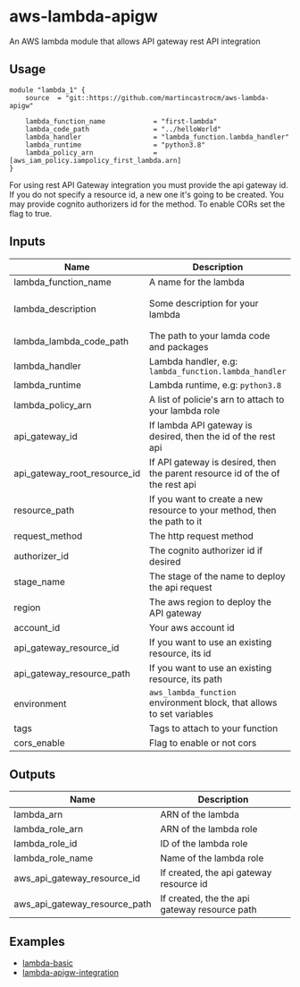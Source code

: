 # aws-lambda-apigw
An AWS lambda module that allows API gateway rest API integration

## Usage

```hcl
module "lambda_1" {
    source  = "git::https://github.com/martincastrocm/aws-lambda-apigw"

    lambda_function_name            = "first-lambda"
    lambda_code_path                = "../helloWorld"   
    lambda_handler                  = "lambda_function.lambda_handler"
    lambda_runtime                  = "python3.8"
    lambda_policy_arn               = [aws_iam_policy.iampolicy_first_lambda.arn] 
}
```
For using rest API Gateway integration you must provide the api gateway id. 
If you do not specify a resource id, a new one it's going to be created.
You may provide cognito authorizers id for the method.
To enable CORs set the flag to true.

## Inputs

| Name | Description | Type | Default | Required |
|------|-------------|:----:|:------:|:-----:|
| lambda\_function\_name| A name for the lambda | string | `-` | yes |
| lambda\_description| Some description for your lambda | string | `"Some description for your lambda"` | no |
| lambda\_lambda\_code\_path | The path to your lamda code and packages | string | `-` | yes |
| lambda\_handler| Lambda handler, e.g: `lambda_function.lambda_handler` | string | `-` | yes |
| lambda\_runtime| Lambda runtime, e.g: `python3.8` | string | `-` | yes |
| lambda\_policy\_arn| A list of policie's arn to attach to your lambda role | list(string) | `-` | yes |
| api\_gateway\_id | If lambda API gateway is desired, then the id of the rest api | string | ` ` | no |
| api\_gateway\_root\_resource\_id | If API gateway is desired, then the parent resource id of the of the rest api | string | ` ` | no |
| resource\_path | If you want to create a new resource to your method, then the path to it | string | `path` | no |
| request\_method | The http request method | string | `GET` | no |
| authorizer\_id | The cognito authorizer id if desired | string | `` | no |
| stage\_name | The stage of the name to deploy the api request | string | `dev` | no |
| region | The aws region to deploy the API gateway | string | `` | no |
| account\_id | Your aws account id | string | `` | no |
| api\_gateway\_resource\_id | If you want to use an existing resource, its id | string | ` ` | no |
| api\_gateway\_resource\_path | If you want to use an existing resource, its path | string | ` ` | no |
| environment | `aws_lambda_function` environment block, that allows to set variables | object | `null` | no |
| tags | Tags to attach to your function | map | `null` | no |
| cors\_enable | Flag to enable or not cors | bool | `false` | no |

## Outputs

| Name | Description |
|------|-------------|
| lambda\_arn | ARN of the lambda |
| lambda\_role\_arn | ARN of the lambda role|
| lambda\_role\_id | ID of the lambda role|
| lambda\_role\_name | Name of the lambda role|
| aws\_api\_gateway\_resource\_id | If created, the api gateway resource id|
| aws\_api\_gateway\_resource\_path | If created, the the api gateway resource path |

## Examples

* [lambda-basic](https://github.com/rooktechcoop/aws-lambda-apigw/tree/master/examples/lambda-basic)
* [lambda-apigw-integration](https://github.com/rooktechcoop/aws-lambda-apigw/tree/master/examples/lambda-apigw-integration)